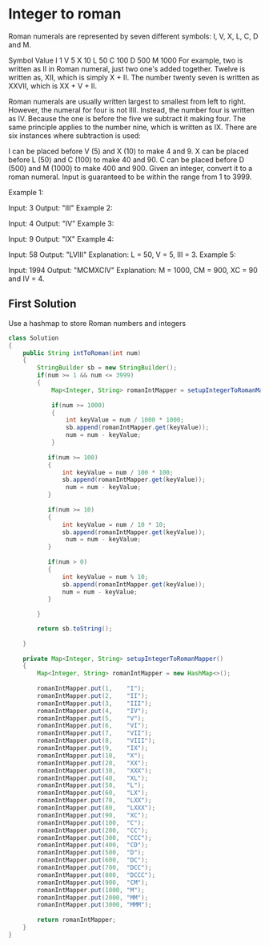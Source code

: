 # Integer to roman
Roman numerals are represented by seven different symbols: I, V, X, L, C, D and M.

Symbol       Value
I             1
V             5
X             10
L             50
C             100
D             500
M             1000
For example, two is written as II in Roman numeral, just two one's added together. Twelve is written as, XII, which is simply X + II. The number twenty seven is written as XXVII, which is XX + V + II.

Roman numerals are usually written largest to smallest from left to right. However, the numeral for four is not IIII. Instead, the number four is written as IV. Because the one is before the five we subtract it making four. The same principle applies to the number nine, which is written as IX. There are six instances where subtraction is used:

I can be placed before V (5) and X (10) to make 4 and 9. 
X can be placed before L (50) and C (100) to make 40 and 90. 
C can be placed before D (500) and M (1000) to make 400 and 900.
Given an integer, convert it to a roman numeral. Input is guaranteed to be within the range from 1 to 3999.

Example 1:

Input: 3
Output: "III"
Example 2:

Input: 4
Output: "IV"
Example 3:

Input: 9
Output: "IX"
Example 4:

Input: 58
Output: "LVIII"
Explanation: L = 50, V = 5, III = 3.
Example 5:

Input: 1994
Output: "MCMXCIV"
Explanation: M = 1000, CM = 900, XC = 90 and IV = 4.

## First Solution
Use a hashmap to store Roman numbers and integers

```java
class Solution 
{
    public String intToRoman(int num) 
    {
        StringBuilder sb = new StringBuilder();
        if(num >= 1 && num <= 3999)
        {
            Map<Integer, String> romanIntMapper = setupIntegerToRomanMapper();
            
            if(num >= 1000)
            {
                int keyValue = num / 1000 * 1000;
                sb.append(romanIntMapper.get(keyValue));
                num = num - keyValue;
            }
        
           if(num >= 100)
           {
               int keyValue = num / 100 * 100;
               sb.append(romanIntMapper.get(keyValue));
                num = num - keyValue;
           }
            
           if(num >= 10)
           {
               int keyValue = num / 10 * 10;
               sb.append(romanIntMapper.get(keyValue));
                num = num - keyValue;
           }
            
           if(num > 0)
           {
               int keyValue = num % 10;
               sb.append(romanIntMapper.get(keyValue));
               num = num - keyValue;
           }
            
        }

        return sb.toString();
        
    }
    
    private Map<Integer, String> setupIntegerToRomanMapper()
    {
        Map<Integer, String> romanIntMapper = new HashMap<>();
       
        romanIntMapper.put(1,    "I");
        romanIntMapper.put(2,    "II");
        romanIntMapper.put(3,    "III");
        romanIntMapper.put(4,    "IV");
        romanIntMapper.put(5,    "V");
        romanIntMapper.put(6,    "VI");
        romanIntMapper.put(7,    "VII");
        romanIntMapper.put(8,    "VIII");
        romanIntMapper.put(9,    "IX");
        romanIntMapper.put(10,   "X");
        romanIntMapper.put(20,   "XX");
        romanIntMapper.put(30,   "XXX");
        romanIntMapper.put(40,   "XL");
        romanIntMapper.put(50,   "L");
        romanIntMapper.put(60,   "LX");
        romanIntMapper.put(70,   "LXX");
        romanIntMapper.put(80,   "LXXX");
        romanIntMapper.put(90,   "XC");
        romanIntMapper.put(100,  "C");
        romanIntMapper.put(200,  "CC");
        romanIntMapper.put(300,  "CCC");
        romanIntMapper.put(400,  "CD");
        romanIntMapper.put(500,  "D");
        romanIntMapper.put(600,  "DC");
        romanIntMapper.put(700,  "DCC");
        romanIntMapper.put(800,  "DCCC");
        romanIntMapper.put(900,  "CM");
        romanIntMapper.put(1000, "M");
        romanIntMapper.put(2000, "MM");
        romanIntMapper.put(3000, "MMM");
        
        return romanIntMapper;
    }
}
```
